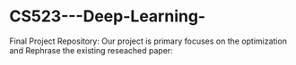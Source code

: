 # CS523---Deep-Learning-
Final Project Repository: Our project is primary focuses on the optimization and Rephrase the existing reseached paper: 
